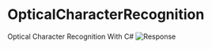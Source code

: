 # OpticalCharacterRecognition
Optical Character Recognition With C#
![Response](https://i.hizliresim.com/SB2vwI.jpg)